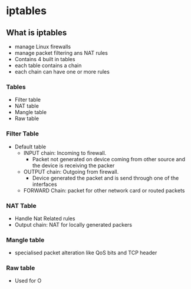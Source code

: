 # iptables

## What is iptables
- manage Linux firewalls
- manage packet filtering ans NAT rules
- Contains 4 built in tables
- each table contains a chain
- each chain can have one or more rules

### Tables
- Filter table
- NAT table
- Mangle table
- Raw table

### Filter Table
- Default table
	- INPUT chain: Incoming to firewall. 
		- Packet not generated on device coming from other source and the device is receiving the packer
	- OUTPUT chain: Outgoing from firewall. 
		- Device generated the packet and is send through one of the interfaces
	- FORWARD Chain: packet for other network card or routed packets

### NAT Table
- Handle Nat Related rules
- Output chain: NAT for locally generated packers

### Mangle table
- specialised packet alteration like QoS bits and TCP header
### Raw table
- Used for O